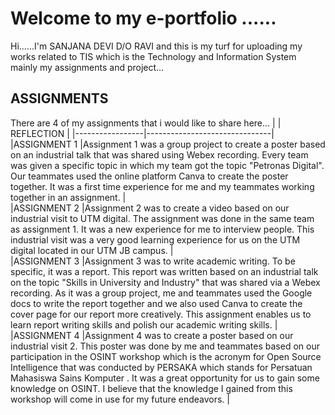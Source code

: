 # Welcome to my e-portfolio ......

Hi......I'm SANJANA DEVI D/O RAVI and this is my turf for uploading my works related to TIS which is the Technology and Information System mainly my assignments and project...

## ASSIGNMENTS

There are 4 of my assignments that i would like to share here...
|                 | REFLECTION                    |
|-----------------|-------------------------------|
|ASSIGNMENT 1     |Assignment 1 was a group project to create a poster based on an industrial talk that was shared  using Webex recording. Every team was given 
a specific topic in which my team got the topic "Petronas Digital". Our teammates used the online platform Canva to create the poster together. It was a first 
time experience for me and my  teammates working together in an assignment.                                |                                                          
|ASSIGNMENT 2     |Assignment 2 was to create a video based on our industrial visit to UTM digital. The assignment was done in the same team as assignment 1. 
It was a new experience for me to  interview people. This industrial visit was a very good learning experience for us on the UTM digital located in our 
UTM JB campus.                               |                             
|ASSIGNMENT 3     |Assignment 3 was to write academic writing. To be specific, it was a report. This report was written based on an industrial talk on the 
topic "Skills in  University and Industry" that was shared via a Webex recording. As it was a group project, me and teammates used the Google docs to write 
the report together and we also used Canva to create the cover page for our report more creatively. This assignment enables us to learn report writing skills 
and polish our academic writing skills.                               |                             
|ASSIGNMENT 4     |Assignment 4 was to create a poster based on our industrial visit 2. This poster was done by me and teammates based on our participation in 
the OSINT workshop which is the acronym for Open Source Intelligence that was conducted by PERSAKA which stands for Persatuan Mahasiswa Sains Komputer . It was 
a great opportunity for us to gain some knowledge on OSINT. I believe that the knowledge I gained from this workshop will come in use for my future endeavors.                               |                             
